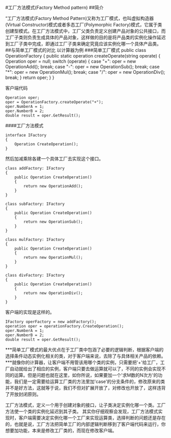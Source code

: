 #工厂方法模式(Factory Method pattern)
##简介

“工厂方法模式(Factory Method Pattern)又称为工厂模式，也叫虚拟构造器(Virtual Constructor)模式或者多态工厂(Polymorphic Factory)模式，它属于类创建型模式。在工厂方法模式中，工厂父类负责定义创建产品对象的公共接口，而工厂子类则负责生成具体的产品对象，这样做的目的是将产品类的实例化操作延迟到工厂子类中完成，即通过工厂子类来确定究竟应该实例化哪一个具体产品类。
##与简单工厂模式的对比
以计算器为例
###简单工厂模式
    public class OperationFactory
    {
    	public static operation createOperate(string operate)
    	{
    	Operation oper = null;
    	switch (operate)
    	{
    		case "+":
    			oper = new OperationAdd();
    			break;
    		case "-":
    			oper = new OperationSub();
    			break;
    		case "*":
    			oper = new OperationMul();
    			break;
    		case "/":
    			oper = new OperationDiv();
    			break;
    	}
    	return oper;
    	}
    }
    
客户端代码

    Operation oper;
    oper = OperationFactory.createOperate("+");
    oper.NumberA = 1;
    oper.NumberB = 2;
    double result = oper.GetResult();
    
####工厂方法模式

```
interface IFactory
{
	Operation CreateOperation();
}
```

然后加减乘除各建一个具体工厂去实现这个接口。

```
class addFactory: IFactory
{
	public Operation CreateOperation()
	{
		return new OperationAdd();
	}
}

class subFactory: IFactory
{
	public Operation CreateOperation()
	{
		return new OperationSub();
	}
}

class mulFactory: IFactory
{
	public Operation CreateOperation()
	{
		return new OperationMul();
	}
}

class divFactory: IFactory
{
	public Operation CreateOperation()
	{
		return new OperationDiv();
	}
}

```
客户端的实现是这样的。
```
IFactory operFactory = new addFactory();
operation oper = operationFactory.CreateOperation();
oper.NumberA = 1;
oper.NumberB = 2;
double result = oper.GetResult();
```
***简单工厂模式的最大优点在于工厂类中包涵了必要的逻辑判断，根据客户端的选择条件动态实例化相关的类，对于客户端来说，去除了与具体相关产品的依赖。***就像你的计算器，让客户端不用管该用哪个类的实例，只需要把'+'给工厂，工厂自动就给出了相应的实例，客户端只要去做运算就可以了，不同的实例会实现不同的运算。但是问题也就在这里，如你所说，如果要加一个'求M数的N次方'的功能，我们是一定需要给运算工厂类的方法里加'case'的分支条件的，修改原来的类并不是好方法，这就等于说，我们不但对扩展开放了，对修改也开放了，这样违背了开放封闭原则。

工厂方法模式，定义一个用于创建对象的接口，让子类决定实例化哪一个类。工厂方法使一个类的实例化延迟到其子类。
其实你仔细观察会发现，工厂方法模式实现时，客户端需要决定实例化哪一个工厂来实现运算类，选择判断的问题还是存在的，也就是说，工厂方法把简单工厂的内部逻辑判断移到了客户端代码来运行，你想要加功能，本来是修改工厂类的，而现在修改客户端。





